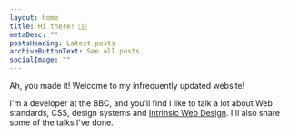 ```yaml
---
layout: home
title: Hi there! 👋🏼
metaDesc: ""
postsHeading: Latest posts
archiveButtonText: See all posts
socialImage: ""
---
```

Ah, you made it! Welcome to my infrequently updated website!

I'm a developer at the BBC, and you'll find I like to talk a lot about Web standards, CSS, design systems and [Intrinsic Web Design](https://talks.jensimmons.com/GdnO62/everything-you-know-about-web-design-just-changed). I'll also share some of the talks I've done.